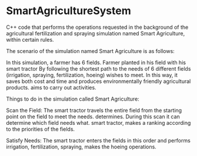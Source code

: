 # SmartAgricultureSystem
C++ code that performs the operations requested in the background of the agricultural fertilization and spraying simulation named Smart Agriculture, within certain rules.


The scenario of the simulation named Smart Agriculture is as follows:

In this simulation, a farmer has 6 fields. Farmer planted in his field with his smart tractor
By following the shortest path to the needs of 6 different fields (irrigation, spraying, fertilization, hoeing)
wishes to meet. In this way, it saves both cost and time and produces environmentally friendly agricultural products.
aims to carry out activities.

Things to do in the simulation called Smart Agriculture:

Scan the Field: The smart tractor travels the entire field from the starting point on the field to meet the needs.
determines. During this scan it can determine which field needs what. smart tractor,
makes a ranking according to the priorities of the fields.

Satisfy Needs: The smart tractor enters the fields in this order and performs irrigation, fertilization, spraying,
makes the hoeing operations.
